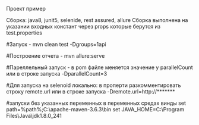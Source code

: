 Проект пример

Сборка: java8, junit5, selenide, rest assured, allure
Сборка выполнена на указании входных констант через props которые берутся из test.properties

#Запуск - 
mvn clean test -Dgroups=1api

#Построение отчета -
mvn allure:serve

#Пареллельный запуск - 
в pom файле меняется значение у parallelCount
или в строке запуска -DparallelCount=3

#Для запуска на selenoid
локально: в проперти разкомментировать строку remote.url
или в строке запуска -Dremote.url=http://*******

#запуски без указанных переменных в переменных средах винды
set path=%path%;C:\apache-maven-3.6.3\bin
set JAVA_HOME=C:\Program Files\Java\jdk1.8.0_241